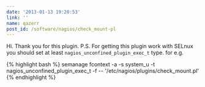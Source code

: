 ```yaml
---
date: '2013-01-13 19:20:53'
link: ''
name: qazerr
post_id: /software/nagios/check_mount-pl
---
```


Hi.
Thank you for this plugin.
P.S. For getting this plugin work with SELnux you should set at least  `nagios_unconfined_plugin_exec_t`  type.
for e.g.


{% highlight bash %}
semanage fcontext -a -s system_u -t nagios_unconfined_plugin_exec_t -f -- '/etc/nagios/plugins/check_mount.pl'
{% endhighlight %}


